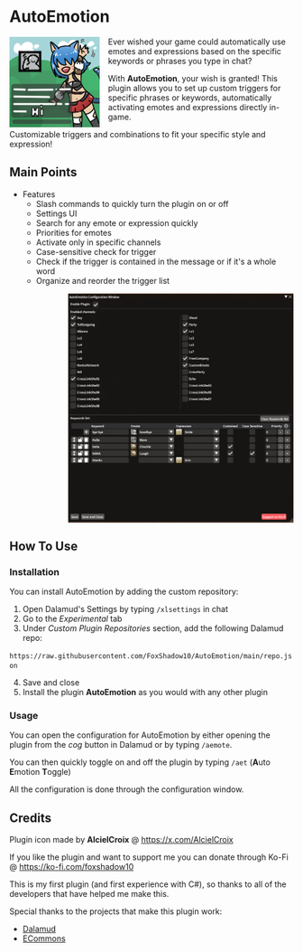 # AutoEmotion

<img src="./AutoEmotion/images/plugin_icon.png" align="left" style="margin-right:15px"> 

Ever wished your game could automatically use emotes and expressions based on the specific keywords or phrases you type in chat?

With **AutoEmotion**, your wish is granted! This plugin allows you to set up custom triggers for specific phrases or keywords, automatically activating emotes and expressions directly in-game. 

Customizable triggers and combinations to fit your specific style and expression!
<br clear="left">

## Main Points

* Features
  * Slash commands to quickly turn the plugin on or off
  * Settings UI
  * Search for any emote or expression quickly
  * Priorities for emotes
  * Activate only in specific channels
  * Case-sensitive check for trigger
  * Check if the trigger is contained in the message or if it's a whole word
  * Organize and reorder the trigger list

<img src="./.github/assets/gui.png" align="right" style="margin-left:15px; max-width:400px"> 

<br clear="right">

## How To Use

### Installation

You can install AutoEmotion by adding the custom repository:

1. Open Dalamud's Settings by typing `/xlsettings` in chat 
2. Go to the *Experimental* tab
3. Under *Custom Plugin Repositories* section, add the following Dalamud repo:

`https://raw.githubusercontent.com/FoxShadow10/AutoEmotion/main/repo.json`

4. Save and close
5. Install the plugin **AutoEmotion** as you would with any other plugin

### Usage

You can open the configuration for AutoEmotion by either opening the plugin from the *cog* button in Dalamud or by typing `/aemote`.

You can then quickly toggle on and off the plugin by typing `/aet` (**A**uto **E**motion **T**oggle)

All the configuration is done through the configuration window.

## Credits

Plugin icon made by **AlcielCroix** @ https://x.com/AlcielCroix

If you like the plugin and want to support me you can donate through Ko-Fi @ https://ko-fi.com/foxshadow10

This is my first plugin (and first experience with C#), so thanks to all of the developers that have helped me make this.

Special thanks to the projects that make this plugin work:

* [Dalamud](https://github.com/goatcorp/Dalamud/)
* [ECommons](https://github.com/NightmareXIV/ECommons)
